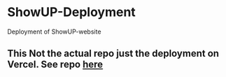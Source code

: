 # ShowUP-Deployment
Deployment of ShowUP-website
<h2>This Not the actual repo just the deployment on Vercel.
See repo  <a href="https://github.com/marshvin/ShowUP-Website">here</a>
</h2>
